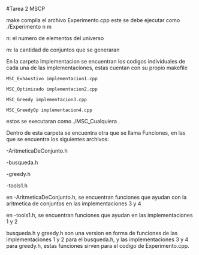 #Tarea 2 MSCP

make compila el archivo Experimento.cpp
este se debe ejecutar como ./Experimento n m

n: el numero de elementos del universo

m: la cantidad de conjuntos que se generaran 

En la carpeta Implementacion se encuentran los codigos individuales de cada una de las implementaciones, estas cuentan con su propio makefile 

	MSC_Exhaustivo implementacion1.cpp
	
	MSC_Optimizado implementacion2.cpp
	
	MSC_Greedy implementacion3.cpp
	
	MSC_GreedyOp implementacion4.cpp
	
estos se executaran como ./MSC_Cualquiera .

Dentro de esta carpeta se encuentra otra que se llama Funciones, en las que se encuentra los siguientes archivos:

-AritmeticaDeConjunto.h

-busqueda.h

-greedy.h

-tools1.h

en -AritmeticaDeConjunto.h, se encuentran funciones que ayudan con la aritmetica de conjuntos en las implementaciones 3 y 4

en -tools1.h, se encuentran funciones que ayudan en las implementaciones 1 y 2

busqueda.h y greedy.h son una version en forma de funciones de las implementaciones 1 y 2 para el busqueda.h, y las implementaciones 3 y 4 para greedy.h, estas funciones sirven para el codigo de Experimento.cpp.

